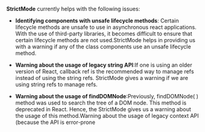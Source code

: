 **StrictMode** currently helps with the following issues:

- **Identifying components with unsafe lifecycle methods**: Certain lifecycle methods are unsafe to use in asynchronous react applications. With the use of third-party libraries, it becomes difficult to ensure that certain lifecycle methods are not used.StrictMode helps in providing us with a warning if any of the class components use an unsafe lifecycle method.

- **Warning about the usage of legacy string API**:If one is using an older version of React, callback ref is the recommended way to manage refs instead of using the string refs. StrictMode gives a warning if we are using string refs to manage refs.

- **Warning about the usage of findDOMNode**:Previously, findDOMNode( ) method was used to search the tree of a DOM node. This method is deprecated in React. Hence, the StrictMode gives us a warning about the usage of this method.Warning about the usage of legacy context API (because the API is error-prone